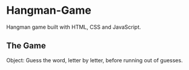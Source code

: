 # Hangman-Game

Hangman game built with HTML, CSS and JavaScript.

The Game
-------------------------
Object: Guess the word, letter by letter, before running out of guesses.
